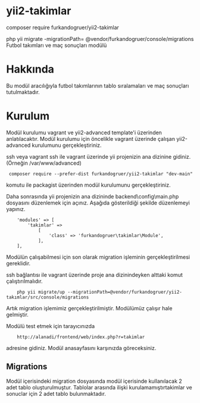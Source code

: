 # yii2-takimlar

composer require furkandogruer/yii2-takimlar

php yii migrate -migrationPath= @vendor/furkandogruer/console/migrations
Futbol takımları ve maç sonuçları modülü

# Hakkında
Bu modül aracılığıyla futbol takımlarının tablo sıralamaları ve maç sonuçları tutulmaktadır.

# Kurulum

Modül kurulumu vagrant ve yii2-advanced template'i üzerinden anlatılacaktır. Modül kurulumu için öncelikle vagrant üzerinde çalışan yii2-advanced kurulumunu gerçekleştiriniz.

ssh veya vagrant ssh ile vagrant üzerinde yii projenizin ana dizinine gidiniz.(Örneğin /var/www/advanced)

```
 composer require --prefer-dist furkandogruer/yii2-takimlar "dev-main"
 ```

 komutu ile packagist üzerinden modül kurulumunu gerçekleştiriniz.
    
Daha sonrasında yii projenizin ana dizininde backend\config\main.php dosyasını düzenlemek için açınız. Aşağıda gösterildiği şekilde düzenlemeyi yapınız.

```
    'modules' => [
		'takimlar' => 
			[	
				'class' => 'furkandogruer\takimlar\Module',
			],
	],

 ```

Modülün çalışabilmesi için son olarak migration işleminin gerçekleştirilmesi gereklidir.

ssh bağlantısı ile vagrant üzerinde proje ana dizinindeyken alttaki komut çalıştırılmalıdır.

```
    php yii migrate/up --migrationPath=@vendor/furkandogruer/yii2-takımlar/src/console/migrations
 ```

 Artık migration işlemimiz gerçekleştirilmiştir. Modülümüz çalışır hale gelmiştir.

 Modülü test etmek için tarayıcınızda 

```
    http://alanadi/frontend/web/index.php?r=takimlar
```
 adresine gidiniz. Modül anasayfasını karşınızda göreceksiniz.

## Migrations

Modül içerisindeki migration dosyasında modül içerisinde kullanılacak 2 adet tablo oluşturulmuştur. Tablolar arasında ilişki kurulamamıştırtakimlar ve sonuclar için 2 adet tablo bulunmaktadır. 

